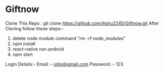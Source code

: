 # Giftnow

Clone This Repo : git clone https://github.com/Ashu2245/Giftnow.git After Cloning follow these steps:-

1. delete node module command
      "rm -rf node_modules"
2. npm install
3. react-native run-android
4. npm start

Login Details:-
Email :- john@gmail.com
Password :- 123
